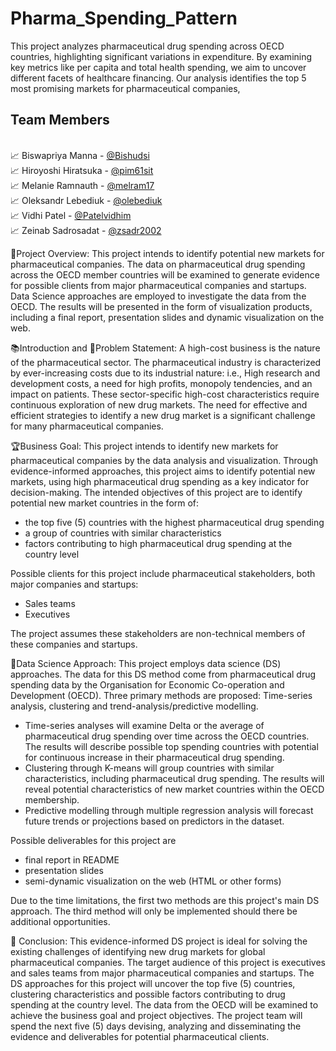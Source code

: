 # Pharma_Spending_Pattern

This project analyzes pharmaceutical drug spending across OECD countries, highlighting significant variations in expenditure. By examining key metrics like per capita and total health spending, we aim to uncover different facets of healthcare financing. Our analysis identifies the top 5 most promising markets for pharmaceutical companies, 

## Team Members

<br>📈 Biswapriya Manna    - [@Bishudsi](https://github.com/Bishudsi)
<br>📈 Hiroyoshi Hiratsuka - [@pim61sit](https://github.com/pim61sit)
<br>📈 Melanie Ramnauth    - [@melram17](https://github.com/melram17)
<br>📈 Oleksandr Lebediuk  - [@olebediuk](https://github.com/olebediuk)
<br>📈 Vidhi Patel         - [@Patelvidhim](https://github.com/Patelvidhim)
<br>📈 Zeinab Sadrosadat   - [@zsadr2002](https://github.com/zsadr2002)

📝Project Overview: This project intends to identify potential new markets for pharmaceutical companies. The data on pharmaceutical drug spending across the OECD member countries will be examined to generate evidence for possible clients from major pharmaceutical companies and startups. Data Science approaches are employed to investigate the data from the OECD. The results will be presented in the form of visualization products, including a final report, presentation slides and dynamic visualization on the web.

📚Introduction and 🚨Problem Statement: A high-cost business is the nature of the pharmaceutical sector. The pharmaceutical industry is characterized by ever-increasing costs due to its industrial nature: i.e., High research and development costs, a need for high profits, monopoly tendencies, and an impact on patients. These sector-specific high-cost characteristics require continuous exploration of new drug markets. The need for effective and efficient strategies to identify a new drug market is a significant challenge for many pharmaceutical companies.

🏆Business Goal: This project intends to identify new markets for pharmaceutical companies by the data analysis and visualization. Through evidence-informed approaches, this project aims to identify potential new markets, using high pharmaceutical drug spending as a key indicator for decision-making. The intended objectives of this project are to identify potential new market countries in the form of:

- the top five (5) countries with the highest pharmaceutical drug spending 
- a group of countries with similar characteristics
- factors contributing to high pharmaceutical drug spending at the country level

Possible clients for this project include pharmaceutical stakeholders, both major companies and startups:
- Sales teams
- Executives

The project assumes these stakeholders are non-technical members of these companies and startups. 

🤖Data Science Approach: This project employs data science (DS) approaches. The data for this DS method come from pharmaceutical drug spending data by the Organisation for Economic Co-operation and Development (OECD). Three primary methods are proposed: Time-series analysis, clustering and trend-analysis/predictive modelling. 

- Time-series analyses will examine Delta or the average of pharmaceutical drug spending over time across the OECD countries. The results will describe possible top spending countries with potential for continuous increase in their pharmaceutical drug spending.
- Clustering through K-means will group countries with similar characteristics, including pharmaceutical drug spending. The results will reveal potential characteristics of new market countries within the OECD membership.
- Predictive modelling through multiple regression analysis will forecast future trends or projections based on predictors in the dataset. 

Possible deliverables for this project are
- final report in README
- presentation slides
- semi-dynamic visualization on the web (HTML or other forms)

Due to the time limitations, the first two methods are this project's main DS approach. The third method will only be implemented should there be additional opportunities. 

📝 Conclusion: This evidence-informed DS project is ideal for solving the existing challenges of identifying new drug markets for global pharmaceutical companies. The target audience of this project is executives and sales teams from major pharmaceutical companies and startups. The DS approaches for this project will uncover the top five (5) countries, clustering characteristics and possible factors contributing to drug spending at the country level. The data from the OECD will be examined to achieve the business goal and project objectives. The project team will spend the next five (5) days devising, analyzing and disseminating the evidence and deliverables for potential pharmaceutical clients. 
